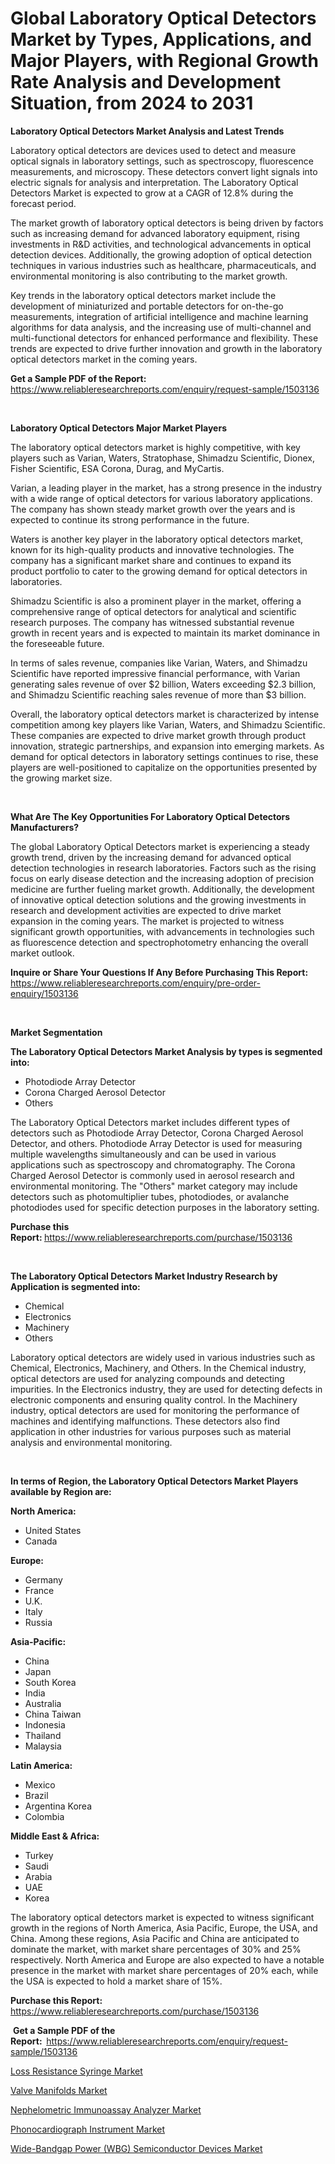 <p><h1>Global Laboratory Optical Detectors Market by Types, Applications, and Major Players, with Regional Growth Rate Analysis and Development Situation, from 2024 to 2031</h1></p><p><strong>Laboratory Optical Detectors Market Analysis and Latest Trends</strong></p>
<p><p>Laboratory optical detectors are devices used to detect and measure optical signals in laboratory settings, such as spectroscopy, fluorescence measurements, and microscopy. These detectors convert light signals into electric signals for analysis and interpretation. The Laboratory Optical Detectors Market is expected to grow at a CAGR of 12.8% during the forecast period.</p><p>The market growth of laboratory optical detectors is being driven by factors such as increasing demand for advanced laboratory equipment, rising investments in R&D activities, and technological advancements in optical detection devices. Additionally, the growing adoption of optical detection techniques in various industries such as healthcare, pharmaceuticals, and environmental monitoring is also contributing to the market growth.</p><p>Key trends in the laboratory optical detectors market include the development of miniaturized and portable detectors for on-the-go measurements, integration of artificial intelligence and machine learning algorithms for data analysis, and the increasing use of multi-channel and multi-functional detectors for enhanced performance and flexibility. These trends are expected to drive further innovation and growth in the laboratory optical detectors market in the coming years.</p></p>
<p><strong>Get a Sample PDF of the Report:&nbsp;</strong> <a href="https://www.reliableresearchreports.com/enquiry/request-sample/1503136">https://www.reliableresearchreports.com/enquiry/request-sample/1503136</a></p>
<p>&nbsp;</p>
<p><strong>Laboratory Optical Detectors Major Market Players</strong></p>
<p><p>The laboratory optical detectors market is highly competitive, with key players such as Varian, Waters, Stratophase, Shimadzu Scientific, Dionex, Fisher Scientific, ESA Corona, Durag, and MyCartis.</p><p>Varian, a leading player in the market, has a strong presence in the industry with a wide range of optical detectors for various laboratory applications. The company has shown steady market growth over the years and is expected to continue its strong performance in the future.</p><p>Waters is another key player in the laboratory optical detectors market, known for its high-quality products and innovative technologies. The company has a significant market share and continues to expand its product portfolio to cater to the growing demand for optical detectors in laboratories.</p><p>Shimadzu Scientific is also a prominent player in the market, offering a comprehensive range of optical detectors for analytical and scientific research purposes. The company has witnessed substantial revenue growth in recent years and is expected to maintain its market dominance in the foreseeable future.</p><p>In terms of sales revenue, companies like Varian, Waters, and Shimadzu Scientific have reported impressive financial performance, with Varian generating sales revenue of over $2 billion, Waters exceeding $2.3 billion, and Shimadzu Scientific reaching sales revenue of more than $3 billion.</p><p>Overall, the laboratory optical detectors market is characterized by intense competition among key players like Varian, Waters, and Shimadzu Scientific. These companies are expected to drive market growth through product innovation, strategic partnerships, and expansion into emerging markets. As demand for optical detectors in laboratory settings continues to rise, these players are well-positioned to capitalize on the opportunities presented by the growing market size.</p></p>
<p>&nbsp;</p>
<p><strong>What Are The Key Opportunities For Laboratory Optical Detectors Manufacturers?</strong></p>
<p><p>The global Laboratory Optical Detectors market is experiencing a steady growth trend, driven by the increasing demand for advanced optical detection technologies in research laboratories. Factors such as the rising focus on early disease detection and the increasing adoption of precision medicine are further fueling market growth. Additionally, the development of innovative optical detection solutions and the growing investments in research and development activities are expected to drive market expansion in the coming years. The market is projected to witness significant growth opportunities, with advancements in technologies such as fluorescence detection and spectrophotometry enhancing the overall market outlook.</p></p>
<p><strong>Inquire or Share Your Questions If Any Before Purchasing This Report:</strong> <a href="https://www.reliableresearchreports.com/enquiry/pre-order-enquiry/1503136">https://www.reliableresearchreports.com/enquiry/pre-order-enquiry/1503136</a></p>
<p>&nbsp;</p>
<p><strong>Market Segmentation</strong></p>
<p><strong>The Laboratory Optical Detectors Market Analysis by types is segmented into:</strong></p>
<p><ul><li>Photodiode Array Detector</li><li>Corona Charged Aerosol Detector</li><li>Others</li></ul></p>
<p><p>The Laboratory Optical Detectors market includes different types of detectors such as Photodiode Array Detector, Corona Charged Aerosol Detector, and others. Photodiode Array Detector is used for measuring multiple wavelengths simultaneously and can be used in various applications such as spectroscopy and chromatography. The Corona Charged Aerosol Detector is commonly used in aerosol research and environmental monitoring. The "Others" market category may include detectors such as photomultiplier tubes, photodiodes, or avalanche photodiodes used for specific detection purposes in the laboratory setting.</p></p>
<p><strong>Purchase this Report:&nbsp;</strong><a href="https://www.reliableresearchreports.com/purchase/1503136">https://www.reliableresearchreports.com/purchase/1503136</a></p>
<p>&nbsp;</p>
<p><strong>The Laboratory Optical Detectors Market Industry Research by Application is segmented into:</strong></p>
<p><ul><li>Chemical</li><li>Electronics</li><li>Machinery</li><li>Others</li></ul></p>
<p><p>Laboratory optical detectors are widely used in various industries such as Chemical, Electronics, Machinery, and Others. In the Chemical industry, optical detectors are used for analyzing compounds and detecting impurities. In the Electronics industry, they are used for detecting defects in electronic components and ensuring quality control. In the Machinery industry, optical detectors are used for monitoring the performance of machines and identifying malfunctions. These detectors also find application in other industries for various purposes such as material analysis and environmental monitoring.</p></p>
<p>&nbsp;</p>
<p><strong>In terms of Region, the Laboratory Optical Detectors Market Players available by Region are:</strong></p>
<p>
    <p> <strong> North America: </strong>
        <ul>
            <li>United States</li>
            <li>Canada</li>
        </ul>
        </p> 
    <p> <strong> Europe: </strong>
        <ul>
            <li>Germany</li>
            <li>France</li>
            <li>U.K.</li>
            <li>Italy</li>
            <li>Russia</li>
        </ul>
        </p> 
    <p> <strong> Asia-Pacific: </strong>
        <ul>
            <li>China</li>
            <li>Japan</li>
            <li>South Korea</li>
            <li>India</li>
            <li>Australia</li>
            <li>China Taiwan</li>
            <li>Indonesia</li>
            <li>Thailand</li>
            <li>Malaysia</li>
        </ul>
        </p> 
    <p> <strong> Latin America: </strong>
        <ul>
            <li>Mexico</li>
            <li>Brazil</li>
            <li>Argentina Korea</li>
            <li>Colombia</li>
        </ul>
        </p> 
    <p> <strong> Middle East & Africa: </strong>
        <ul>
            <li>Turkey</li>
            <li>Saudi</li>
            <li>Arabia</li>
            <li>UAE</li>
            <li>Korea</li>
        </ul>
    </p>
    </p>
<p><p>The laboratory optical detectors market is expected to witness significant growth in the regions of North America, Asia Pacific, Europe, the USA, and China. Among these regions, Asia Pacific and China are anticipated to dominate the market, with market share percentages of 30% and 25% respectively. North America and Europe are also expected to have a notable presence in the market with market share percentages of 20% each, while the USA is expected to hold a market share of 15%.</p></p>
<p><strong>Purchase this Report: </strong><a href="https://www.reliableresearchreports.com/purchase/1503136">https://www.reliableresearchreports.com/purchase/1503136</a></p>
<p>&nbsp;<strong>Get a Sample PDF of the Report:&nbsp;&nbsp;</strong><a href="https://www.reliableresearchreports.com/enquiry/request-sample/1503136">https://www.reliableresearchreports.com/enquiry/request-sample/1503136</a></p>
<p><strong></strong></p>
<p><p><a href="https://medium.com/@elianhickle/loss-resistance-syringe-market-research-report-its-history-and-forecast-2024-to-2031-9e3aa7a16904">Loss Resistance Syringe Market</a></p><p><a href="https://github.com/changoleonlaverguenzanoexiste/Market-Research-Report-List-1/blob/main/valve-manifolds-market.md">Valve Manifolds Market</a></p><p><a href="https://medium.com/@elianhickle/nephelometric-immunoassay-analyzer-market-analysis-and-sze-forecasted-for-period-from-2024-to-2031-bc9e8f194363">Nephelometric Immunoassay Analyzer Market</a></p><p><a href="https://medium.com/@elianhickle/phonocardiograph-instrument-market-furnishes-information-on-market-share-market-trends-and-market-5a92d060dece">Phonocardiograph Instrument Market</a></p><p><a href="https://github.com/dimitrishawkinswaynenp91rgz/Market-Research-Report-List-1/blob/main/wide-bandgap-power-wbg-semiconductor-devices-market.md">Wide-Bandgap Power (WBG) Semiconductor Devices Market</a></p></p>